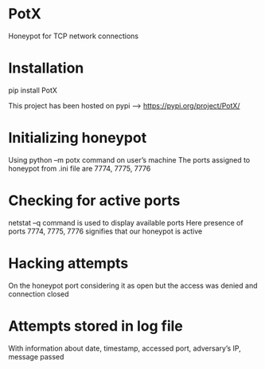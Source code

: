 # PotX
Honeypot for TCP network connections

# Installation
pip install PotX

This project has been hosted on pypi --> https://pypi.org/project/PotX/

# Initializing honeypot
Using python –m potx command on user’s machine
The ports assigned to honeypot from .ini file are 7774, 7775, 7776

# Checking for active ports
netstat –q command is used to display available ports
Here presence of ports 7774, 7775, 7776 signifies that our honeypot is active

# Hacking attempts
On the honeypot port considering it as open but the access was denied and connection closed

# Attempts stored in log file
With information about date, timestamp, accessed port, adversary’s IP, message passed
